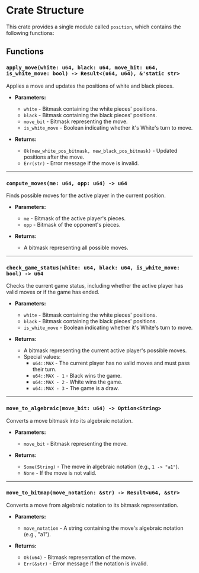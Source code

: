 # Crate Structure

This crate provides a single module called `position`, which contains the following functions:

## Functions

### `apply_move(white: u64, black: u64, move_bit: u64, is_white_move: bool) -> Result<(u64, u64), &'static str>`

Applies a move and updates the positions of white and black pieces.

- **Parameters:**
  - `white` - Bitmask containing the white pieces' positions.
  - `black` - Bitmask containing the black pieces' positions.
  - `move_bit` - Bitmask representing the move.
  - `is_white_move` - Boolean indicating whether it's White's turn to move.

- **Returns:**
  - `Ok(new_white_pos_bitmask, new_black_pos_bitmask)` - Updated positions after the move.
  - `Err(str)` - Error message if the move is invalid.

---

### `compute_moves(me: u64, opp: u64) -> u64`

Finds possible moves for the active player in the current position.

- **Parameters:**
  - `me` - Bitmask of the active player's pieces.
  - `opp` - Bitmask of the opponent's pieces.

- **Returns:**
  - A bitmask representing all possible moves.

---

### `check_game_status(white: u64, black: u64, is_white_move: bool) -> u64`

Checks the current game status, including whether the active player has valid moves or if the game has ended.

- **Parameters:**
  - `white` - Bitmask containing the white pieces' positions.
  - `black` - Bitmask containing the black pieces' positions.
  - `is_white_move` - Boolean indicating whether it's White's turn to move.

- **Returns:**
  - A bitmask representing the current active player's possible moves.
  - Special values:
    - `u64::MAX` - The current player has no valid moves and must pass their turn.
    - `u64::MAX - 1` - Black wins the game.
    - `u64::MAX - 2` - White wins the game.
    - `u64::MAX - 3` - The game is a draw.

---

### `move_to_algebraic(move_bit: u64) -> Option<String>`

Converts a move bitmask into its algebraic notation.

- **Parameters:**
  - `move_bit` - Bitmask representing the move.

- **Returns:**
  - `Some(String)` - The move in algebraic notation (e.g., `1 -> "a1"`).
  - `None` - If the move is not valid.

---

### `move_to_bitmap(move_notation: &str) -> Result<u64, &str>`

Converts a move from algebraic notation to its bitmask representation.

- **Parameters:**
  - `move_notation` - A string containing the move's algebraic notation (e.g., "a1").

- **Returns:**
  - `Ok(u64)` - Bitmask representation of the move.
  - `Err(&str)` - Error message if the notation is invalid.


